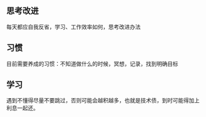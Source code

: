 ## 思考改进

每天都应自我反省，学习、工作效率如何，思考改进办法

## 习惯

目前需要养成的习惯：不知道做什么的时候，冥想，记录，找到明确目标

## 学习

遇到不懂得尽量不要跳过，否则可能会越积越多，也就是技术债，到时可能得加上利息一起还。
